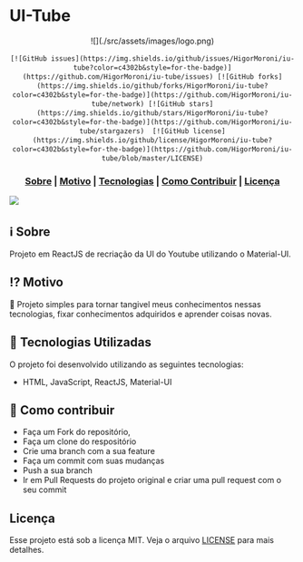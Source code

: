 # UI-Tube
<center>
![](./src/assets/images/logo.png)

	[![GitHub issues](https://img.shields.io/github/issues/HigorMoroni/iu-tube?color=c4302b&style=for-the-badge)](https://github.com/HigorMoroni/iu-tube/issues) [![GitHub forks](https://img.shields.io/github/forks/HigorMoroni/iu-tube?color=c4302b&style=for-the-badge)](https://github.com/HigorMoroni/iu-tube/network) [![GitHub stars](https://img.shields.io/github/stars/HigorMoroni/iu-tube?color=c4302b&style=for-the-badge)](https://github.com/HigorMoroni/iu-tube/stargazers)  [![GitHub license](https://img.shields.io/github/license/HigorMoroni/iu-tube?color=c4302b&style=for-the-badge)](https://github.com/HigorMoroni/iu-tube/blob/master/LICENSE)
</center>

<h3 align="center">  
  <a href="#information_source-sobre">Sobre</a> |
  <a href="#interrobang-motivo">Motivo</a> | 
  <a href="#rocket-tecnologias-utilizadas">Tecnologias</a> | 
  <a href="#link-como-contribuir">Como Contribuir</a> | 
  <a href="#licença">Licença</a> 
</h3>

<img src="./server/uploads/index.png" width="1200">

## :information_source: Sobre

Projeto em ReactJS de recriação da UI do Youtube utilizando o Material-UI.

## :interrobang: Motivo

:rocket: Projeto simples para tornar tangivel meus conhecimentos nessas tecnologias, fixar conhecimentos adquiridos e aprender coisas novas.

## :rocket: Tecnologias Utilizadas

O projeto foi desenvolvido utilizando as seguintes tecnologias:

- HTML, JavaScript, ReactJS, Material-UI

## :link: Como contribuir

- Faça um Fork do repositório,
- Faça um clone do respositório
- Crie uma branch com a sua feature
- Faça um commit com suas mudanças
- Push a sua branch
- Ir em Pull Requests do projeto original e criar uma pull request com o seu commit

## Licença
Esse projeto está sob a licença MIT. Veja o arquivo [LICENSE](LICENSE) para mais detalhes.